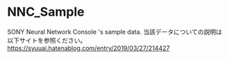 # NNC_Sample
SONY Neural Network Console 's sample data.
当該データについての説明は以下サイトを参照ください。
https://syuuai.hatenablog.com/entry/2019/03/27/214427
